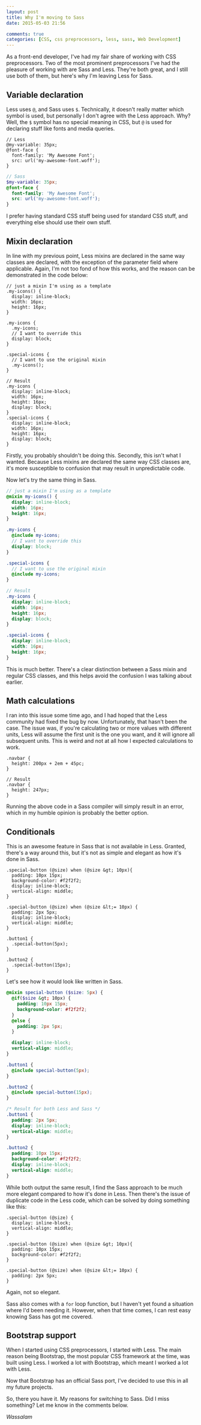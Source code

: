 ```yaml
---
layout: post
title: Why I'm moving to Sass
date: 2015-05-03 21:56

comments: true
categories: [CSS, css preprocessors, less, sass, Web Development]
---
```

As a front-end developer, I've had my fair share of working with CSS preprocessors. Two of the most prominent preprocessors I've had the pleasure of working with are Sass and Less. They're both great, and I still use both of them, but here's why I'm leaving Less for Sass.

<!--more-->

<h2>Variable declaration</h2>

Less uses `@`, and Sass uses `$`. Technically, it doesn't really matter which symbol is used, but personally I don't agree with the Less approach. Why? Well, the `$` symbol has no special meaning in CSS, but `@` is used for declaring stuff like fonts and media queries.

```less
// Less
@my-variable: 35px;
@font-face {
  font-family: 'My Awesome Font';
  src: url('my-awesome-font.woff');
}
```

```scss
// Sass
$my-variable: 35px;
@font-face {
  font-family: 'My Awesome Font';
  src: url('my-awesome-font.woff');
}
```

I prefer having standard CSS stuff being used for standard CSS stuff, and everything else should use their own stuff.

<h2>Mixin declaration</h2>

In line with my previous point, Less mixins are declared in the same way classes are declared, with the exception of the parameter field where applicable. Again, I'm not too fond of how this works, and the reason can be demonstrated in the code below:

```less
// just a mixin I'm using as a template
.my-icons() {
  display: inline-block;
  width: 16px;
  height: 16px;
}

.my-icons {
  .my-icons;
  // I want to override this
  display: block;
}

.special-icons {
  // I want to use the original mixin
  .my-icons();
}

// Result
.my-icons {
  display: inline-block;
  width: 16px;
  height: 16px;
  display: block;
}
.special-icons {
  display: inline-block;
  width: 16px;
  height: 16px;
  display: block;
}
```

Firstly, you probably shouldn't be doing this. Secondly, this isn't what I wanted. Because Less mixins are declared the same way CSS classes are, it's more susceptible to confusion that may result in unpredictable code.

Now let's try the same thing in Sass.

```scss
// just a mixin I'm using as a template
@mixin my-icons() {
  display: inline-block;
  width: 16px;
  height: 16px;
}

.my-icons {
  @include my-icons;
  // I want to override this
  display: block;
}

.special-icons {
  // I want to use the original mixin
  @include my-icons;
}

// Result
.my-icons {
  display: inline-block;
  width: 16px;
  height: 16px;
  display: block;
}

.special-icons {
  display: inline-block;
  width: 16px;
  height: 16px;
}
```

This is much better. There's a clear distinction between a Sass mixin and regular CSS classes, and this helps avoid the confusion I was talking about earlier.

<h2>Math calculations</h2>

I ran into this issue some time ago, and I had hoped that the Less community had fixed the bug by now. Unfortunately, that hasn't been the case. The issue was, if you're calculating two or more values with different units, Less will assume the first unit is the one you want, and it will ignore all subsequent units. This is weird and not at all how I expected calculations to work.

```less
.navbar {
  height: 200px + 2em + 45pc;
}

// Result
.navbar {
  height: 247px;
}
```

Running the above code in a Sass compiler will simply result in an error, which in my humble opinion is probably the better option.

<h2>Conditionals</h2>

This is an awesome feature in Sass that is not available in Less. Granted, there's a way around this, but it's not as simple and elegant as how it's done in Sass.

```less
.special-button (@size) when (@size &gt; 10px){
  padding: 10px 15px;
  background-color: #f2f2f2;
  display: inline-block;
  vertical-align: middle;
}

.special-button (@size) when (@size &lt;= 10px) {
  padding: 2px 5px;
  display: inline-block;
  vertical-align: middle;
}

.button1 {
  .special-button(5px);
}

.button2 {
  .special-button(15px);
}
```

Let's see how it would look like written in Sass.

```scss
@mixin special-button ($size: 5px) {
  @if($size &gt; 10px) {
    padding: 10px 15px;
    background-color: #f2f2f2;
  }
  @else {
    padding: 2px 5px;
  }

  display: inline-block;
  vertical-align: middle;
}

.button1 {
  @include special-button(5px);
}

.button2 {
  @include special-button(15px);
}
```

```css
/* Result for both Less and Sass */
.button1 {
  padding: 2px 5px;
  display: inline-block;
  vertical-align: middle;
}

.button2 {
  padding: 10px 15px;
  background-color: #f2f2f2;
  display: inline-block;
  vertical-align: middle;
}
```

While both output the same result, I find the Sass approach to be much more elegant compared to how it's done in Less. Then there's the issue of duplicate code in the Less code, which can be solved by doing something like this:

```less
.special-button (@size) {
  display: inline-block;
  vertical-align: middle;
}

.special-button (@size) when (@size &gt; 10px){
  padding: 10px 15px;
  background-color: #f2f2f2;
}

.special-button (@size) when (@size &lt;= 10px) {
  padding: 2px 5px;
}
```

Again, not so elegant.

Sass also comes with a `for` loop function, but I haven't yet found a situation where I'd been needing it. However, when that time comes, I can rest easy knowing Sass has got me covered.

<h2>Bootstrap support</h2>

When I started using CSS preprocessors, I started with Less. The main reason being Bootstrap, the most popular CSS framework at the time, was built using Less. I worked a lot with Bootstrap, which meant I worked a lot with Less.

Now that Bootstrap has an official Sass port, I've decided to use this in all my future projects.

So, there you have it. My reasons for switching to Sass. Did I miss something? Let me know in the comments below.

<em>Wassalam</em>
